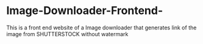 # Image-Downloader-Frontend-
This is a front end website of a Image downloader that generates link of the image from SHUTTERSTOCK without watermark

